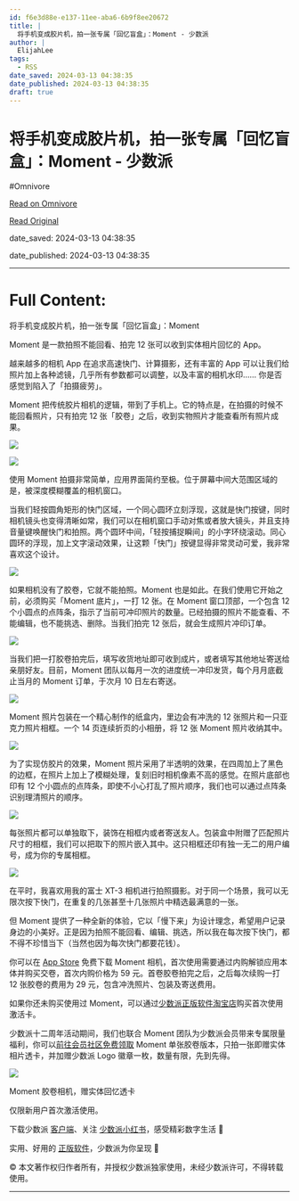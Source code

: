 ```yaml
---
id: f6e3d88e-e137-11ee-aba6-6b9f8ee20672
title: |
  将手机变成胶片机，拍一张专属「回忆盲盒」：Moment - 少数派
author: |
  ElijahLee
tags:
  - RSS
date_saved: 2024-03-13 04:38:35
date_published: 2024-03-13 04:38:35
draft: true
---
```


# 将手机变成胶片机，拍一张专属「回忆盲盒」：Moment - 少数派
#Omnivore

[Read on Omnivore](https://omnivore.app/me/moment-18e37db3826)

[Read Original](https://sspai.com/post/85031)

date_saved: 2024-03-13 04:38:35

date_published: 2024-03-13 04:38:35

--- 

# Full Content: 

将手机变成胶片机，拍一张专属「回忆盲盒」：Moment

Moment 是一款拍照不能回看、拍完 12 张可以收到实体相片回忆的 App。

越来越多的相机 App 在追求高速快门、计算摄影，还有丰富的 App 可以让我们给照片加上各种滤镜，几乎所有参数都可以调整，以及丰富的相机水印…… 你是否感觉到陷入了「拍摄疲劳」。

Moment 把传统胶片相机的逻辑，带到了手机上。它的特点是，在拍摄的时候不能回看照片，只有拍完 12 张「胶卷」之后，收到实物照片才能查看所有照片成果。

![](https://proxy-prod.omnivore-image-cache.app/0x0,sa9oGWQPU9_TmvXWn97xCnRJxOGQ-tz8LY4galxmlHt0/https://cdn.sspai.com/2023/12/12/6a48bc506333c8e5b6d9671674c6fbf2.PNG?imageView2/2/w/1120/q/90/interlace/1/ignore-error/1) 

![](https://proxy-prod.omnivore-image-cache.app/0x0,s_hLkoucgSyeXjyqIepsd9QC2JesrlptoTWmjKbmJDUE/https://cdn.sspai.com/2023/12/12/f559fe44f8c1cf40c7cc50cdd8c42944.PNG?imageView2/2/w/1120/q/90/interlace/1/ignore-error/1) 

使用 Moment 拍摄非常简单，应用界面简约至极。位于屏幕中间大范围区域的是，被深度模糊覆盖的相机窗口。

当我们轻按圆角矩形的快门区域，一个同心圆环立刻浮现，这就是快门按键，同时相机镜头也变得清晰如常，我们可以在相机窗口手动对焦或者放大镜头，并且支持音量键唤醒快门和拍照。两个圆环中间，「轻按捕捉瞬间」的小字环绕滚动。同心圆环的浮现，加上文字滚动效果，让这颗「快门」按键显得非常灵动可爱，我非常喜欢这个设计。

![](https://proxy-prod.omnivore-image-cache.app/0x0,s6kC8eVjUtd5qMx7bfKRESPQxZYIRnmdDCn0VP1Fn270/https://cdn.sspai.com/2023/12/12/2392f7916d1c5e569786da87ce611ef4.png)

如果相机没有了胶卷，它就不能拍照。Moment 也是如此。在我们使用它开始之前，必须购买「Moment 底片」，一打 12 张。在 Moment 窗口顶部，一个包含 12 个小圆点的点阵条，指示了当前可冲印照片的数量。已经拍摄的照片不能查看、不能编辑，也不能挑选、删除。当我们拍完 12 张后，就会生成照片冲印订单。

![](https://proxy-prod.omnivore-image-cache.app/0x0,sMpa4XnOLsCuS4lr0WELwjVpv1gE33hU0AQ-ARc5WKY4/https://cdn.sspai.com/2023/12/12/ea6adc4a5e7fe53c686ef2dfa186465a.jpeg)

当我们把一打胶卷拍完后，填写收货地址即可收到成片，或者填写其他地址寄送给亲朋好友。目前，Moment 团队以每月一次的进度统一冲印发货，每个月月底截止当月的 Moment 订单，于次月 10 日左右寄送。

![](https://proxy-prod.omnivore-image-cache.app/0x0,sEcdrjm7N3aU26F9kP3C8cCbU25nwUMO0er1-Dfy2EWE/https://cdn.sspai.com/2023/12/12/9a69c48df709b81ece982be867414fab.jpeg)

Moment 照片包装在一个精心制作的纸盒内，里边会有冲洗的 12 张照片和一只亚克力照片相框。一个 14 页连续折页的小相册，将 12 张 Moment 照片收纳其中。

![](https://proxy-prod.omnivore-image-cache.app/0x0,sgHaoJCLxOkoX-hESO83kmWABUahIqHjnwV79510Z7Z8/https://cdn.sspai.com/2023/12/12/7be6ced9f6d824ea3a440b80acc142c1.jpeg)

为了实现仿胶片的效果，Moment 照片采用了半透明的效果，在四周加上了黑色的边框，在照片上加上了模糊处理，复刻旧时相机像素不高的感觉。在照片底部也印有 12 个小圆点的点阵条，即使不小心打乱了照片顺序，我们也可以通过点阵条识别理清照片的顺序。

![](https://proxy-prod.omnivore-image-cache.app/0x0,sW3gjs8IhKFg_c0qGaB_VGTfEjhs38qiYsBA5QyVoCPU/https://cdn.sspai.com/2023/12/12/8b163af11520868bb4a7ec0b8592bf9b.jpeg)

每张照片都可以单独取下，装饰在相框内或者寄送友人。包装盒中附赠了匹配照片尺寸的相框，我们可以把取下的照片嵌入其中。这只相框还印有独一无二的用户编号，成为你的专属相框。

![](https://proxy-prod.omnivore-image-cache.app/0x0,sKER8LU0fsqLThoB_ZuRf1BIaJ1JrNWRzXGPTwjhF92k/https://cdn.sspai.com/2023/12/12/d839db47938329a2f306bb6ecdb96188.jpeg)

在平时，我喜欢用我的富士 XT-3 相机进行拍照摄影。对于同一个场景，我可以无限次按下快门，在重复的几张甚至十几张照片中精选最满意的一张。

但 Moment 提供了一种全新的体验，它以「慢下来」为设计理念，希望用户记录身边的小美好。正是因为拍照不能回看、编辑、挑选，所以我在每次按下快门，都不得不珍惜当下（当然也因为每次快门都要花钱）。

你可以在 [App Store](https://apps.apple.com/app/id1605397637) 免费下载 Moment 相机，首次使用需要通过内购解锁应用本体并购买交卷，首次内购价格为 59 元。首卷胶卷拍完之后，之后每次续购一打 12 张胶卷的费用为 29 元，包含冲洗照片、包装及寄送费用。

如果你还未购买使用过 Moment，可以通过[少数派正版软件淘宝店](https://item.taobao.com/item.htm?id=731988600598)购买首次使用激活卡。

少数派十二周年活动期间，我们也联合 Moment 团队为少数派会员带来专属限量福利，你可以[前往会员社区免费领取](https://sspai.com/t/p5p28pvuvss1) Moment 单张胶卷版本，只拍一张即赠实体相片透卡，并加赠少数派 Logo 徽章一枚，数量有限，先到先得。

![](https://proxy-prod.omnivore-image-cache.app/0x0,sY2TZ4JbU7IzBySUmx_i2lcKk1blLVaCUmY9V_qWPZEo/https://cdn.sspai.com/2024/03/13/cf7a6ec49cce9408106a57de26a172de.png?imageMogr2/thumbnail/!200x200r) 

Moment 胶卷相机，赠实体回忆透卡

仅限新用户首次激活使用。

下载少数派 [客户端](https://sspai.com/page/client)、关注 [少数派小红书](https://sspai.com/link?target=https%3A%2F%2Fwww.xiaohongshu.com%2Fuser%2Fprofile%2F63f5d65d000000001001d8d4)，感受精彩数字生活 🍃

实用、好用的 [正版软件](https://sspai.com/mall)，少数派为你呈现 🚀

© 本文著作权归作者所有，并授权少数派独家使用，未经少数派许可，不得转载使用。

---


